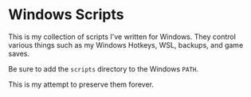 Windows Scripts
===============

This is my collection of scripts I've written for Windows.  They control various things such as my Windows Hotkeys, WSL, backups, and game saves.

Be sure to add the `scripts` directory to the Windows `PATH`.

This is my attempt to preserve them forever.
